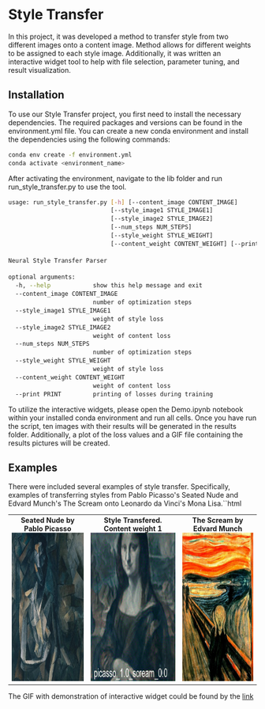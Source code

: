 # Style Transfer
In this project, it was developed a method to transfer style from two different images onto a content image. 
Method allows for different weights to be assigned to each style image. 
Additionally, it was written an interactive widget tool to help with file selection, parameter tuning, and result visualization.

## Installation
To use our Style Transfer project, you first need to install the necessary dependencies. The required packages and versions can be found in the environment.yml file. You can create a new conda environment and install the dependencies using the following commands:

```bash
conda env create -f environment.yml
conda activate <environment_name>
```
After activating the environment, navigate to the lib folder and run run_style_transfer.py to use the tool.

```bash
usage: run_style_transfer.py [-h] [--content_image CONTENT_IMAGE]
                             [--style_image1 STYLE_IMAGE1]
                             [--style_image2 STYLE_IMAGE2]
                             [--num_steps NUM_STEPS]
                             [--style_weight STYLE_WEIGHT]
                             [--content_weight CONTENT_WEIGHT] [--print PRINT]

Neural Style Transfer Parser

optional arguments:
  -h, --help            show this help message and exit
  --content_image CONTENT_IMAGE
                        number of optimization steps
  --style_image1 STYLE_IMAGE1
                        weight of style loss
  --style_image2 STYLE_IMAGE2
                        weight of content loss
  --num_steps NUM_STEPS
                        number of optimization steps
  --style_weight STYLE_WEIGHT
                        weight of style loss
  --content_weight CONTENT_WEIGHT
                        weight of content loss
  --print PRINT         printing of losses during training
```
To utilize the interactive widgets, please open the Demo.ipynb notebook within your installed conda environment and run all cells. 
Once you have run the script, ten images with their results will be generated in the results folder. 
Additionally, a plot of the loss values and a GIF file containing the results pictures will be created.
## Examples
There were included several examples of style transfer.
Specifically, examples of transferring styles from Pablo Picasso's Seated Nude and Edvard Munch's The Scream onto Leonardo da Vinci's Mona Lisa.``html
<table>
  <tr>
    <td align="center">
        <b>Seated Nude by Pablo Picasso</b>
        <img src="demofiles/picasso.jpg" width="300" height="300"><br>
    </td>
    <td align="center">
        <b>Style Transfered. Content weight 1</b>
        <img src="demofiles/cont1.gif" width="300" height="300"><br>
    </td>
    <td align="center">
        <b>The Scream by Edvard Munch</b>
        <img src="demofiles/scream.jpg" width="300" height="300"><br>
    </td>
  </tr>
</table>

The GIF with demonstration of interactive widget could be found by the [link]('demofiles/style_transfer.gif')
